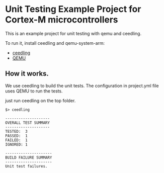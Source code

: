 # Unit Testing Example Project for Cortex-M microcontrollers

This is an example project for unit testing with qemu and ceedling.

To run it, install ceedling and qemu-system-arm:

* [ceedling](https://www.throwtheswitch.org/ceedling)
* [QEMU](https://www.qemu.org/)

## How it works.

We use ceedling to build the unit tests. The configuration in project.yml
file uses QEMU to run the tests.

just run ceedling on the top folder.

```
$> ceedling

--------------------
OVERALL TEST SUMMARY
--------------------
TESTED:  3
PASSED:  1
FAILED:  1
IGNORED: 1

---------------------
BUILD FAILURE SUMMARY
---------------------
Unit test failures.

```